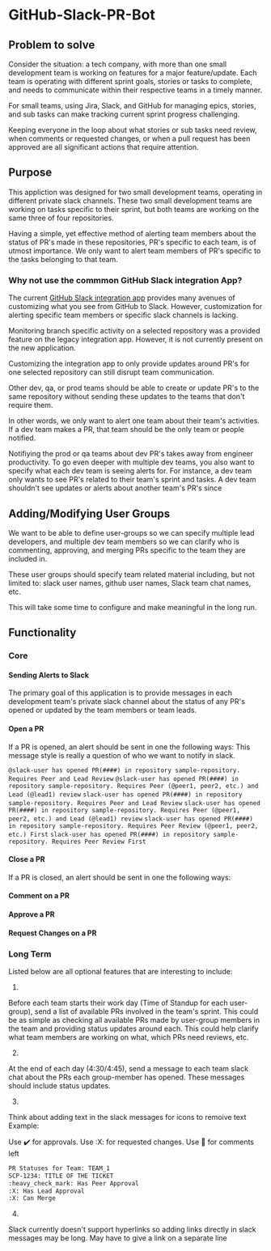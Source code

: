# GitHub-Slack-PR-Bot

## Problem to solve

Consider the situation: a tech company, with more than one small development
team is working on features for a major feature/update. Each team is 
operating with different sprint goals, stories or tasks to complete, and 
needs to communicate within their respective teams in a timely manner.

For small teams, using Jira, Slack, and GitHub for managing epics, stories, 
and sub tasks can make tracking current sprint progress challenging. 

Keeping everyone in the loop about what stories or sub tasks need review, 
when comments or requested changes, or when a pull request has been 
approved are all significant actions that require attention.

## Purpose

This appliction was designed for two small development teams, operating
in different private slack channels. These two small development teams
are working on tasks specific to their sprint, but both teams are 
working on the same three of four repositories.

Having a simple, yet effective method of alerting team members about the
status of PR's made in these repositories, PR's specific to each team,
is of utmost importance. We only want to alert team members of PR's 
specific to the tasks belonging to that team.

### Why not use the commmon GitHub Slack integration App?

The current [GitHub Slack integration app](https://github.com/integrations/slack) provides many avenues of 
customizing what you see from GitHub to Slack. However, customization 
for alerting specific team members or specific slack channels is lacking.

Monitoring branch specific activity on a selected repository was 
a provided feature on the legacy integration app. However, it 
is not currently present on the new application.

Customizing the integration app to only provide updates around PR's 
for one selected repository can still disrupt team communication.

Other dev, qa, or prod teams should be able to create or update PR's to
the same repository without sending these updates to the teams that don't 
require them.

In other words, we only want to alert one team about their team's activities.
If a dev team makes a PR, that team should be the only team or people notified.

Notifiying the prod or qa teams about dev PR's takes away from engineer 
productivity. To go even deeper with multiple dev teams, you also want 
to specify what each dev team is seeing alerts for. For instance, a 
dev team only wants to see PR's related to their team's sprint and 
tasks. A dev team shouldn't see updates or alerts about another 
team's PR's since

## Adding/Modifying User Groups

We want to be able to define user-groups so we can specify multiple lead 
developers, and multiple dev team members so we can clarify who is 
commenting, approving, and merging PRs specific to the team they are included in.

These user groups should specify team related material including, but not 
limited to: slack user names, github user names, Slack team chat names, etc.

This will take some time to configure and make meaningful in the long run.

## Functionality

### Core

#### Sending Alerts to Slack

The primary goal of this application is to provide messages in each 
development team's private slack channel about the status of any PR's 
opened or updated by the team members or team leads. 

#### Open a PR

If a PR is opened, an alert should be sent in one the following ways:
This message style is really a question of who we want to notify in slack.

`@slack-user has opened PR(####) in repository sample-repository. Requires Peer and Lead Review`
`@slack-user has opened PR(####) in repository sample-repository. Requires Peer (@peer1, peer2, etc.) and Lead (@lead1) review`
`slack-user has opened PR(####) in repository sample-repository. Requires Peer and Lead Review`
`slack-user has opened PR(####) in repository sample-repository. Requires Peer (@peer1, peer2, etc.) and Lead (@lead1) review`
`slack-user has opened PR(####) in repository sample-repository. Requires Peer Review (@peer1, peer2, etc.) First`
`slack-user has opened PR(####) in repository sample-repository. Requires Peer Review First`

#### Close a PR

If a PR is closed, an alert should be sent in one the following ways:



#### Comment on a PR



#### Approve a PR



#### Request Changes on a PR



### Long Term

Listed below are all optional features that are interesting to include:

1) 
Before each team starts their work day (Time of Standup for each user-group), 
send a list of available PRs involved in the team's sprint. This 
could be as simple as checking all available PRs made by user-group
members in the team and providing status updates around each. This could help
clarify what team members are working on what, which PRs need reviews, etc.

2)
At the end of each day (4:30/4:45), send a message to each team slack
chat about the PRs each group-member has opened. These messages should include 
status updates. 

3)
Think about adding text in the slack messages for icons to remoive text
Example:

Use :heavy_check_mark: for approvals.
Use :X: for requested changes.
Use :thought_balloon: for comments left

```bash
PR Statuses for Team: TEAM_1
SCP-1234: TITLE OF THE TICKET
:heavy_check_mark: Has Peer Approval
:X: Has Lead Approval
:X: Can Merge
```



4)
Slack currently doesn't support hyperlinks so adding links
directly in slack messages may be long. May have to give a 
link on a separate line